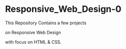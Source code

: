 # Responsive_Web_Design-0

This Repository Contains a few projects

on Responsive Web Design

with focus on HTML & CSS.
